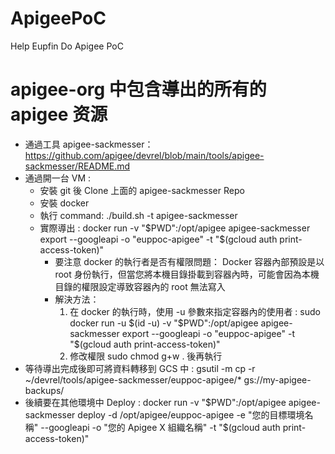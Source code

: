 # ApigeePoC
Help Eupfin Do Apigee PoC

# apigee-org 中包含導出的所有的 apigee 资源
- 通過工具 apigee-sackmesser：https://github.com/apigee/devrel/blob/main/tools/apigee-sackmesser/README.md
- 通過開一台 VM :
  - 安裝 git 後 Clone 上面的 apigee-sackmesser Repo
  - 安裝 docker 
  - 執行 command: ./build.sh -t apigee-sackmesser
  - 實際導出 : docker run -v "$PWD":/opt/apigee apigee-sackmesser export --googleapi -o "euppoc-apigee" -t "$(gcloud auth print-access-token)"
    - 要注意 docker 的執行者是否有權限問題： Docker 容器內部預設是以 root 身份執行，但當您將本機目錄掛載到容器內時，可能會因為本機目錄的權限設定導致容器內的 root 無法寫入
    - 解決方法： 
      1. 在 docker 的執行時，使用 -u 參數來指定容器內的使用者 : sudo docker run -u $(id -u) -v "$PWD":/opt/apigee apigee-sackmesser export --googleapi -o "euppoc-apigee" -t "$(gcloud auth print-access-token)"
      2. 修改權限 sudo chmod g+w . 後再執行
- 等待導出完成後即可將資料轉移到 GCS 中 : gsutil -m cp -r ~/devrel/tools/apigee-sackmesser/euppoc-apigee/* gs://my-apigee-backups/
- 後續要在其他環境中 Deploy : docker run -v "$PWD":/opt/apigee apigee-sackmesser deploy -d /opt/apigee/euppoc-apigee -e "您的目標環境名稱" --googleapi -o "您的 Apigee X 組織名稱" -t "$(gcloud auth print-access-token)"